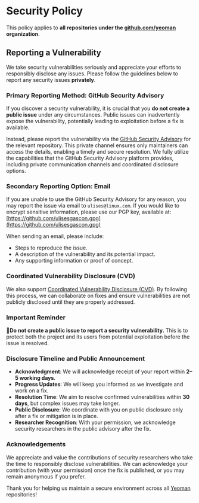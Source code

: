 # Security Policy

This policy applies to **all repositories under the [github.com/yeoman](https://github.com/yeoman) organization**.

## Reporting a Vulnerability

We take security vulnerabilities seriously and appreciate your efforts to responsibly disclose any issues. Please follow the guidelines below to report any security issues **privately**.

### Primary Reporting Method: GitHub Security Advisory

If you discover a security vulnerability, it is crucial that you **do not create a public issue** under any circumstances. Public issues can inadvertently expose the vulnerability, potentially leading to exploitation before a fix is available.

Instead, please report the vulnerability via the [GitHub Security Advisory](https://docs.github.com/en/code-security/security-advisories/guidance-on-reporting-and-writing/privately-reporting-a-security-vulnerability) for the relevant repository. This private channel ensures only maintainers can access the details, enabling a timely and secure resolution. We fully utilize the capabilities that the GitHub Security Advisory platform provides, including private communication channels and coordinated disclosure options.

### Secondary Reporting Option: Email

If you are unable to use the GitHub Security Advisory for any reason, you may report the issue via email to `ulises@linux.com`. If you would like to encrypt sensitive information, please use our PGP key, available at: [https://github.com/ulisesgascon.gpg](https://github.com/ulisesgascon.gpg)

When sending an email, please include:
- Steps to reproduce the issue.
- A description of the vulnerability and its potential impact.
- Any supporting information or proof of concept.

### Coordinated Vulnerability Disclosure (CVD)

We also support [Coordinated Vulnerability Disclosure (CVD)](https://en.wikipedia.org/wiki/Coordinated_vulnerability_disclosure). By following this process, we can collaborate on fixes and ensure vulnerabilities are not publicly disclosed until they are properly addressed.

### Important Reminder

🚨**Do not create a public issue to report a security vulnerability.** This is to protect both the project and its users from potential exploitation before the issue is resolved.

### Disclosure Timeline and Public Announcement

- **Acknowledgment**: We will acknowledge receipt of your report within **2–5 working days**.
- **Progress Updates**: We will keep you informed as we investigate and work on a fix.
- **Resolution Time**: We aim to resolve confirmed vulnerabilities within **30 days**, but complex issues may take longer.
- **Public Disclosure**: We coordinate with you on public disclosure only after a fix or mitigation is in place.
- **Researcher Recognition**: With your permission, we acknowledge security researchers in the public advisory after the fix.

### Acknowledgements

We appreciate and value the contributions of security researchers who take the time to responsibly disclose vulnerabilities. We can acknowledge your contribution (with your permission) once the fix is published, or you may remain anonymous if you prefer.

Thank you for helping us maintain a secure environment across all [Yeoman](https://github.com/yeoman) repositories!
